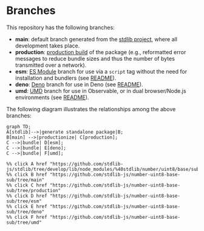 <!--

@license Apache-2.0

Copyright (c) 2022 The Stdlib Authors.

Licensed under the Apache License, Version 2.0 (the "License");
you may not use this file except in compliance with the License.
You may obtain a copy of the License at

    http://www.apache.org/licenses/LICENSE-2.0

Unless required by applicable law or agreed to in writing, software
distributed under the License is distributed on an "AS IS" BASIS,
WITHOUT WARRANTIES OR CONDITIONS OF ANY KIND, either express or implied.
See the License for the specific language governing permissions and
limitations under the License.

-->

# Branches

This repository has the following branches:

-   **main**: default branch generated from the [stdlib project][stdlib-url], where all development takes place.
-   **production**: [production build][production-url] of the package (e.g., reformatted error messages to reduce bundle sizes and thus the number of bytes transmitted over a network).
-   **esm**: [ES Module][esm-url] branch for use via a `script` tag without the need for installation and bundlers (see [README][esm-readme]).
-   **deno**: [Deno][deno-url] branch for use in Deno (see [README][deno-readme]).
-   **umd**: [UMD][umd-url] branch for use in Observable, or in dual browser/Node.js environments (see [README][umd-readme]).

The following diagram illustrates the relationships among the above branches:

```mermaid
graph TD;
A[stdlib]-->|generate standalone package|B;
B[main] -->|productionize| C[production];
C -->|bundle| D[esm];
C -->|bundle| E[deno];
C -->|bundle| F[umd];

%% click A href "https://github.com/stdlib-js/stdlib/tree/develop/lib/node_modules/%40stdlib/number/uint8/base/sub"
%% click B href "https://github.com/stdlib-js/number-uint8-base-sub/tree/main"
%% click C href "https://github.com/stdlib-js/number-uint8-base-sub/tree/production"
%% click D href "https://github.com/stdlib-js/number-uint8-base-sub/tree/esm"
%% click E href "https://github.com/stdlib-js/number-uint8-base-sub/tree/deno"
%% click F href "https://github.com/stdlib-js/number-uint8-base-sub/tree/umd"
```

[stdlib-url]: https://github.com/stdlib-js/stdlib/tree/develop/lib/node_modules/%40stdlib/number/uint8/base/sub
[production-url]: https://github.com/stdlib-js/number-uint8-base-sub/tree/production
[deno-url]: https://github.com/stdlib-js/number-uint8-base-sub/tree/deno
[deno-readme]: https://github.com/stdlib-js/number-uint8-base-sub/blob/deno/README.md
[umd-url]: https://github.com/stdlib-js/number-uint8-base-sub/tree/umd
[umd-readme]: https://github.com/stdlib-js/number-uint8-base-sub/blob/umd/README.md
[esm-url]: https://github.com/stdlib-js/number-uint8-base-sub/tree/esm
[esm-readme]: https://github.com/stdlib-js/number-uint8-base-sub/blob/esm/README.md